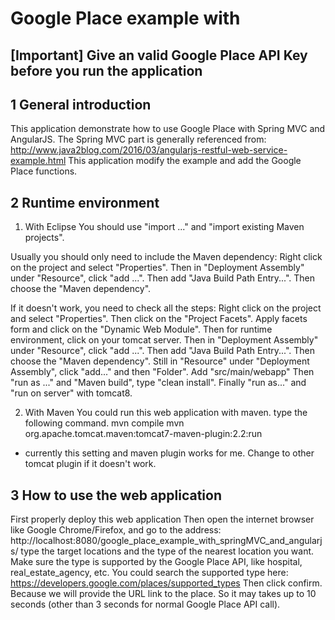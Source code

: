 # Google Place example with 

## [Important] Give an valid Google Place API Key before you run the application

## 1 General introduction
This application demonstrate how to use Google Place with Spring MVC and AngularJS. The Spring MVC part is generally referenced from:
http://www.java2blog.com/2016/03/angularjs-restful-web-service-example.html
This application modify the example and add the Google Place functions. 

## 2 Runtime environment
1) With Eclipse
You should use "import ..." and "import existing Maven projects".

Usually you should only need to include the Maven dependency:
Right click on the project and select "Properties".
Then in "Deployment Assembly" under "Resource", click "add ...". Then add "Java Build Path Entry...". Then choose the "Maven dependency".

If it doesn't work, you need to check all the steps:
Right click on the project and select "Properties".
Then click on the "Project Facets". Apply facets form and click on the "Dynamic Web Module".
Then for runtime environment, click on your tomcat server. 
Then in "Deployment Assembly" under "Resource", click "add ...". Then add "Java Build Path Entry...". Then choose the "Maven dependency".
Still in "Resource" under "Deployment Assembly", click "add..." and then "Folder". Add "src/main/webapp"
Then "run as ..." and "Maven build", type "clean install".
Finally "run as..." and "run on server" with tomcat8.

2) With Maven
You could run this web application with maven.
type the following command.
mvn compile
mvn org.apache.tomcat.maven:tomcat7-maven-plugin:2.2:run
* currently this setting and maven plugin works for me. Change to other tomcat plugin if it doesn't work.

## 3 How to use the web application
First properly deploy this web application
Then open the internet browser like Google Chrome/Firefox, and go to the address:
http://localhost:8080/google_place_example_with_springMVC_and_angularjs/
type the target locations and the type of the nearest location you want. Make sure the type is supported by the Google Place API, like hospital, real_estate_agency, etc. You could search the supported type here:
https://developers.google.com/places/supported_types
Then click confirm. Because we will provide the URL link to the place. So it may takes up to 10 seconds (other than 3 seconds for normal Google Place API call). 
